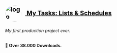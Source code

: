 <h1 id="logo"><a href="https://play.google.com/store/apps/details?id=com.stefanoskouzounis.mytasks" style= "color: black; font-size: 20px;"><img src="https://play-lh.googleusercontent.com/LuO3dPW1JXdKJZdS2mFeewDUGns0reppYDrEUyF0Rmudt6SRjh7ATApd928aEpGovjM=w240-h480-rw" alt="logo" style="border-radius:50%; width:55px; padding-right:2%;" align= "center"/> My Tasks: Lists & Schedules</a></h1>

###### My first production project ever.

**🏅 Over 38.000 Downloads.**

